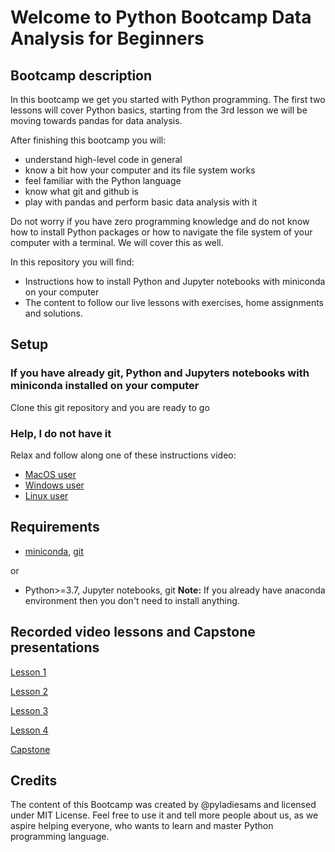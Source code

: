 # Welcome to Python Bootcamp Data Analysis for Beginners
 
## Bootcamp description
In this bootcamp we get you started with Python programming. The first two lessons will cover Python basics, starting from the 3rd lesson we will be moving towards pandas for data analysis. 

After finishing this bootcamp you will:
* understand high-level code in general
* know a bit how your computer and its file system works
* feel familiar with the Python language
* know what git and github is
* play with pandas and perform basic data analysis with it

Do not worry if you have zero programming knowledge and do not know how to install Python packages or how to navigate the file system of your computer with a terminal. We will cover this as well.

In this repository you will find: 
* Instructions how to install Python and Jupyter notebooks with miniconda on your computer
* The content to follow our live lessons with exercises, home assignments and solutions. 

## Setup
### If you have already git, Python and Jupyters notebooks with miniconda installed on your computer
Clone this git repository and you are ready to go 

### Help, I do not have it
Relax and follow along one of these instructions video:

* [MacOS user](https://youtu.be/Mg2n6wHanzE)
* [Windows user](https://youtu.be/nXn52TPnZko)
* [Linux user](https://youtu.be/cwMekDSxdNU)

## Requirements
* [miniconda](https://docs.conda.io/en/latest/miniconda.html), [git](https://git-scm.com/)

or

* Python>=3.7, Jupyter notebooks, git
**Note:** If you already have anaconda environment then you don't need to install anything.

## Recorded video lessons and Capstone presentations
[Lesson 1](https://youtu.be/FoPAT3_8zwc)

[Lesson 2](https://youtu.be/8g8MGjjkNEo)

[Lesson 3](https://youtu.be/B0geOzFSyf0)

[Lesson 4](https://youtu.be/B8AkXs_B2Zo)

[Capstone](https://youtu.be/f3yWT3O36n8)

## Credits
The content of this Bootcamp was created by @pyladiesams and licensed under MIT License. Feel free to use it and tell more people about us, as we aspire helping everyone, who wants to learn and master Python programming language.
